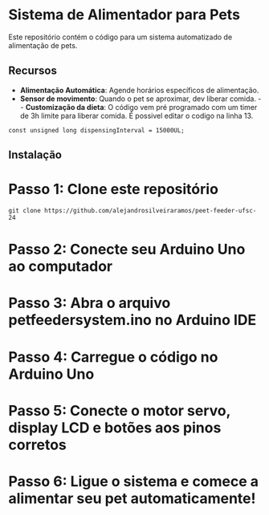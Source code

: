 # Sistema de Alimentador para Pets

Este repositório contém o código para um sistema automatizado de alimentação de pets.

## Recursos

- **Alimentação Automática**: Agende horários específicos de alimentação.
- **Sensor de movimento**: Quando o pet se aproximar, dev liberar comida.
-- **Customização da dieta**: O código vem pré programado com um timer de 3h limite para liberar comida. É possivel editar o codigo na linha 13.

```
const unsigned long dispensingInterval = 15000UL; 
```

## Instalação


# Passo 1: Clone este repositório

```
git clone https://github.com/alejandrosilveiraramos/peet-feeder-ufsc-24
```

# Passo 2: Conecte seu Arduino Uno ao computador

# Passo 3: Abra o arquivo petfeedersystem.ino no Arduino IDE

# Passo 4: Carregue o código no Arduino Uno

# Passo 5: Conecte o motor servo, display LCD e botões aos pinos corretos

# Passo 6: Ligue o sistema e comece a alimentar seu pet automaticamente!
